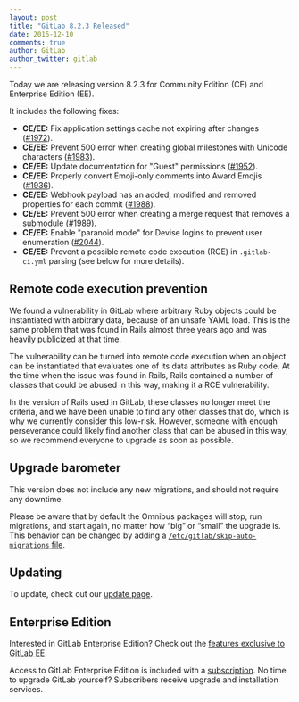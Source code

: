 ```yaml
---
layout: post
title: "GitLab 8.2.3 Released"
date: 2015-12-10
comments: true
author: GitLab
author_twitter: gitlab
---
```


Today we are releasing version 8.2.3 for Community Edition (CE) and Enterprise
Edition (EE).

It includes the following fixes:

- **CE/EE:** Fix application settings cache not expiring after changes
  ([#1972]).
- **CE/EE:** Prevent 500 error when creating global milestones with Unicode
  characters ([#1983]).
- **CE/EE:** Update documentation for "Guest" permissions ([#1952]).
- **CE/EE:** Properly convert Emoji-only comments into Award Emojis ([#1936]).
- **CE/EE:** Webhook payload has an added, modified and removed properties for
  each commit ([#1988]).
- **CE/EE:** Prevent 500 error when creating a merge request that removes a
  submodule ([#1989]).
- **CE/EE:** Enable "paranoid mode" for Devise logins to prevent user
  enumeration ([#2044]).
- **CE/EE:** Prevent a possible remote code execution (RCE) in `.gitlab-ci.yml`
  parsing (see below for more details).

[#1936]: https://gitlab.com/gitlab-org/gitlab-ce/merge_requests/1936
[#1952]: https://gitlab.com/gitlab-org/gitlab-ce/merge_requests/1952
[#1972]: https://gitlab.com/gitlab-org/gitlab-ce/merge_requests/1972
[#1983]: https://gitlab.com/gitlab-org/gitlab-ce/merge_requests/1983
[#1988]: https://gitlab.com/gitlab-org/gitlab-ce/merge_requests/1988
[#1989]: https://gitlab.com/gitlab-org/gitlab-ce/merge_requests/1989
[#2044]: https://gitlab.com/gitlab-org/gitlab-ce/merge_requests/2044

<!-- more -->

## Remote code execution prevention

We found a vulnerability in GitLab where arbitrary Ruby objects could be
instantiated with arbitrary data, because of an unsafe YAML load. This is the
same problem that was found in Rails almost three years ago and was heavily
publicized at that time.

The vulnerability can be turned into remote code execution when an object can be
instantiated that evaluates one of its data attributes as Ruby code. At the time
when the issue was found in Rails, Rails contained a number of classes that
could be abused in this way, making it a RCE vulnerability.

In the version of Rails used in GitLab, these classes no longer meet the
criteria, and we have been unable to find any other classes that do, which is
why we currently consider this low-risk. However, someone with enough
perseverance could likely find another class that can be abused in this way, so
we recommend everyone to upgrade as soon as possible.

## Upgrade barometer

This version does not include any new migrations, and should not require any
downtime.

Please be aware that by default the Omnibus packages will stop, run migrations,
and start again, no matter how “big” or “small” the upgrade is. This behavior
can be changed by adding a [`/etc/gitlab/skip-auto-migrations`
file](http://doc.gitlab.com/omnibus/update/README.html).

## Updating

To update, check out our [update page](https://about.gitlab.com/update).

## Enterprise Edition

Interested in GitLab Enterprise Edition?
Check out the [features exclusive to GitLab EE](http://about.gitlab.com/features/#enterprise).

Access to GitLab Enterprise Edition is included with a [subscription](http://www.gitlab.com/pricing).
No time to upgrade GitLab yourself?
Subscribers receive upgrade and installation services.
